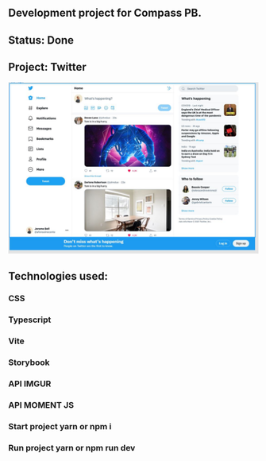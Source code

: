 <h2>Development project for Compass PB.</h2>

<h2>Status: Done</h2>

<h2>Project: Twitter</h2>

<img src="./src/img/README.JPG">

<h2>Technologies used:</h2>

<h3>CSS</h3>
<h3>Typescript</h3>
<h3>Vite</h3>
<h3>Storybook</h3>
<h3>API IMGUR</h3>
<h3>API MOMENT JS</h3>

<h3>Start project yarn or npm i</h3>
<h3>Run project yarn or npm run dev</h3>


